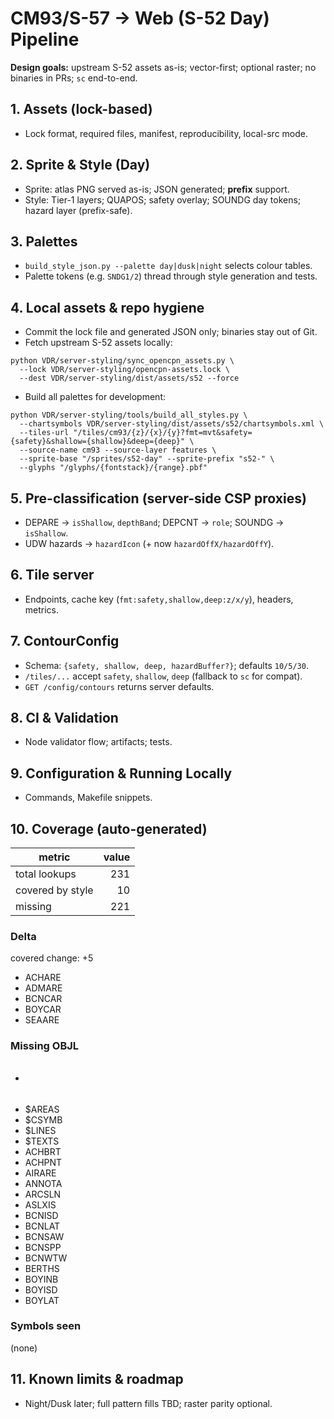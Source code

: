 # CM93/S-57 → Web (S-52 Day) Pipeline

**Design goals:** upstream S-52 assets as-is; vector-first; optional raster; no binaries in PRs; `sc` end-to-end.

## 1. Assets (lock-based)
- Lock format, required files, manifest, reproducibility, local-src mode.

## 2. Sprite & Style (Day)
- Sprite: atlas PNG served as-is; JSON generated; **prefix** support.
- Style: Tier-1 layers; QUAPOS; safety overlay; SOUNDG day tokens; hazard layer (prefix-safe).

## 3. Palettes
- `build_style_json.py --palette day|dusk|night` selects colour tables.
- Palette tokens (e.g. `SNDG1/2`) thread through style generation and tests.

## 4. Local assets & repo hygiene
- Commit the lock file and generated JSON only; binaries stay out of Git.
- Fetch upstream S-52 assets locally:

```
python VDR/server-styling/sync_opencpn_assets.py \
  --lock VDR/server-styling/opencpn-assets.lock \
  --dest VDR/server-styling/dist/assets/s52 --force
```
- Build all palettes for development:

```
python VDR/server-styling/tools/build_all_styles.py \
  --chartsymbols VDR/server-styling/dist/assets/s52/chartsymbols.xml \
  --tiles-url "/tiles/cm93/{z}/{x}/{y}?fmt=mvt&safety={safety}&shallow={shallow}&deep={deep}" \
  --source-name cm93 --source-layer features \
  --sprite-base "/sprites/s52-day" --sprite-prefix "s52-" \
  --glyphs "/glyphs/{fontstack}/{range}.pbf"
```

## 5. Pre-classification (server-side CSP proxies)
- DEPARE → `isShallow`, `depthBand`; DEPCNT → `role`; SOUNDG → `isShallow`.
- UDW hazards → `hazardIcon` (+ now `hazardOffX/hazardOffY`).

## 6. Tile server
- Endpoints, cache key (`fmt:safety,shallow,deep:z/x/y`), headers, metrics.

## 7. ContourConfig
- Schema: `{safety, shallow, deep, hazardBuffer?}`; defaults `10/5/30`.
- `/tiles/...` accept `safety`, `shallow`, `deep` (fallback to `sc` for compat).
- `GET /config/contours` returns server defaults.

## 8. CI & Validation
- Node validator flow; artifacts; tests.

## 9. Configuration & Running Locally
- Commands, Makefile snippets.

## 10. Coverage (auto-generated)
<!-- BEGIN:S52_COVERAGE -->
| metric | value |
| --- | ---: |
| total lookups | 231 |
| covered by style | 10 |
| missing | 221 |

### Delta
covered change: +5
- ACHARE
- ADMARE
- BCNCAR
- BOYCAR
- SEAARE

### Missing OBJL
- ######
- $AREAS
- $CSYMB
- $LINES
- $TEXTS
- ACHBRT
- ACHPNT
- AIRARE
- ANNOTA
- ARCSLN
- ASLXIS
- BCNISD
- BCNLAT
- BCNSAW
- BCNSPP
- BCNWTW
- BERTHS
- BOYINB
- BOYISD
- BOYLAT

### Symbols seen
(none)
<!-- END:S52_COVERAGE -->

## 11. Known limits & roadmap
- Night/Dusk later; full pattern fills TBD; raster parity optional.
